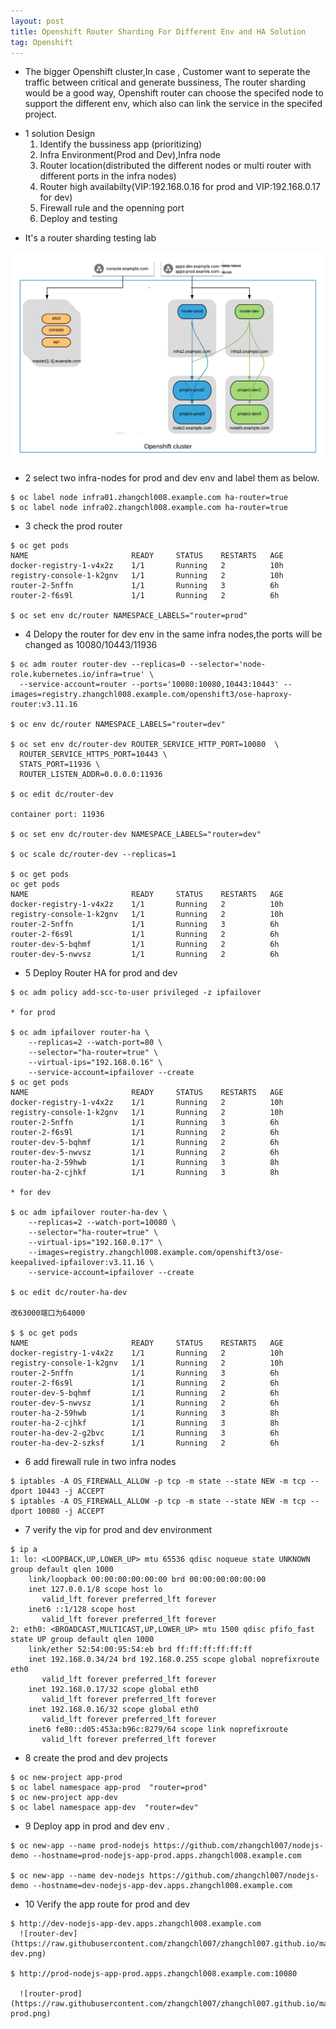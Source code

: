 ```yaml
---
layout: post
title: Openshift Router Sharding For Different Env and HA Solution
tag: Openshift
---
```



*  The bigger Openshift cluster,In case , Customer want to seperate the traffic between critical and generate bussiness, The   router sharding would be a good way, Openshift router can choose the specifed node to support the different env, which      also can link the service in the specifed project.
 

+ 1  solution Design 
    1. Identify the bussiness app (prioritizing)
    2. Infra Environment(Prod and Dev),Infra node 
    4. Router location(distributed the different nodes or multi router with different ports in the infra nodes)
    5. Router high availabilty(VIP:192.168.0.16 for prod and VIP:192.168.0.17 for dev)  
    6. Firewall rule and the openning port
    7. Deploy and testing 
  
*  It's a router sharding testing lab

  ![router-lab](https://raw.githubusercontent.com/zhangchl007/zhangchl007.github.io/master/_image/sharding.png)
 
+ 2 select two infra-nodes for prod and dev env and label them as below.

```
$ oc label node infra01.zhangchl008.example.com ha-router=true
$ oc label node infra02.zhangchl008.example.com ha-router=true

```
+ 3 check the prod router 

```
$ oc get pods
NAME                       READY     STATUS    RESTARTS   AGE
docker-registry-1-v4x2z    1/1       Running   2          10h
registry-console-1-k2gnv   1/1       Running   2          10h
router-2-5nffn             1/1       Running   3          6h
router-2-f6s9l             1/1       Running   2          6h

$ oc set env dc/router NAMESPACE_LABELS="router=prod"

```
+ 4 Delopy the router for dev env in the same infra nodes,the ports will be changed as 10080/10443/11936

```
$ oc adm router router-dev --replicas=0 --selector='node-role.kubernetes.io/infra=true' \
  --service-account=router --ports='10080:10080,10443:10443' --images=registry.zhangchl008.example.com/openshift3/ose-haproxy-router:v3.11.16

$ oc env dc/router NAMESPACE_LABELS="router=dev"

$ oc set env dc/router-dev ROUTER_SERVICE_HTTP_PORT=10080  \
  ROUTER_SERVICE_HTTPS_PORT=10443 \
  STATS_PORT=11936 \
  ROUTER_LISTEN_ADDR=0.0.0.0:11936

$ oc edit dc/router-dev

container port: 11936

$ oc set env dc/router-dev NAMESPACE_LABELS="router=dev"

$ oc scale dc/router-dev --replicas=1

$ oc get pods 
oc get pods
NAME                       READY     STATUS    RESTARTS   AGE
docker-registry-1-v4x2z    1/1       Running   2          10h
registry-console-1-k2gnv   1/1       Running   2          10h
router-2-5nffn             1/1       Running   3          6h
router-2-f6s9l             1/1       Running   2          6h
router-dev-5-bqhmf         1/1       Running   2          6h
router-dev-5-nwvsz         1/1       Running   2          6h

```
+ 5  Deploy Router HA for prod and dev 

```
$ oc adm policy add-scc-to-user privileged -z ipfailover

* for prod

$ oc adm ipfailover router-ha \
    --replicas=2 --watch-port=80 \
    --selector="ha-router=true" \
    --virtual-ips="192.168.0.16" \
    --service-account=ipfailover --create
$ oc get pods
NAME                       READY     STATUS    RESTARTS   AGE
docker-registry-1-v4x2z    1/1       Running   2          10h
registry-console-1-k2gnv   1/1       Running   2          10h
router-2-5nffn             1/1       Running   3          6h
router-2-f6s9l             1/1       Running   2          6h
router-dev-5-bqhmf         1/1       Running   2          6h
router-dev-5-nwvsz         1/1       Running   2          6h
router-ha-2-59hwb          1/1       Running   3          8h
router-ha-2-cjhkf          1/1       Running   3          8h

* for dev 

$ oc adm ipfailover router-ha-dev \
    --replicas=2 --watch-port=10080 \
    --selector="ha-router=true" \
    --virtual-ips="192.168.0.17" \
	--images=registry.zhangchl008.example.com/openshift3/ose-keepalived-ipfailover:v3.11.16 \
    --service-account=ipfailover --create

$ oc edit dc/router-ha-dev

改63000端口为64000

$ $ oc get pods
NAME                       READY     STATUS    RESTARTS   AGE
docker-registry-1-v4x2z    1/1       Running   2          10h
registry-console-1-k2gnv   1/1       Running   2          10h
router-2-5nffn             1/1       Running   3          6h
router-2-f6s9l             1/1       Running   2          6h
router-dev-5-bqhmf         1/1       Running   2          6h
router-dev-5-nwvsz         1/1       Running   2          6h
router-ha-2-59hwb          1/1       Running   3          8h
router-ha-2-cjhkf          1/1       Running   3          8h
router-ha-dev-2-g2bvc      1/1       Running   3          6h
router-ha-dev-2-szksf      1/1       Running   2          6h

```

+ 6  add firewall rule in two infra nodes 

```
$ iptables -A OS_FIREWALL_ALLOW -p tcp -m state --state NEW -m tcp --dport 10443 -j ACCEPT
$ iptables -A OS_FIREWALL_ALLOW -p tcp -m state --state NEW -m tcp --dport 10080 -j ACCEPT

```
+ 7 verify the vip for prod and dev environment

```
$ ip a
1: lo: <LOOPBACK,UP,LOWER_UP> mtu 65536 qdisc noqueue state UNKNOWN group default qlen 1000
    link/loopback 00:00:00:00:00:00 brd 00:00:00:00:00:00
    inet 127.0.0.1/8 scope host lo
       valid_lft forever preferred_lft forever
    inet6 ::1/128 scope host 
       valid_lft forever preferred_lft forever
2: eth0: <BROADCAST,MULTICAST,UP,LOWER_UP> mtu 1500 qdisc pfifo_fast state UP group default qlen 1000
    link/ether 52:54:00:95:54:eb brd ff:ff:ff:ff:ff:ff
    inet 192.168.0.34/24 brd 192.168.0.255 scope global noprefixroute eth0
       valid_lft forever preferred_lft forever
    inet 192.168.0.17/32 scope global eth0
       valid_lft forever preferred_lft forever
    inet 192.168.0.16/32 scope global eth0
       valid_lft forever preferred_lft forever
    inet6 fe80::d05:453a:b96c:8279/64 scope link noprefixroute 
       valid_lft forever preferred_lft forever
```

+ 8 create the prod and dev projects 

```
$ oc new-project app-prod
$ oc label namespace app-prod  "router=prod"
$ oc new-project app-dev
$ oc label namespace app-dev  "router=dev"

```
+ 9 Deploy app in prod and dev env .

```
$ oc new-app --name prod-nodejs https://github.com/zhangchl007/nodejs-demo --hostname=prod-nodejs-app-prod.apps.zhangchl008.example.com

$ oc new-app --name dev-nodejs https://github.com/zhangchl007/nodejs-demo --hostname=dev-nodejs-app-dev.apps.zhangchl008.example.com

```
+ 10 Verify the app route for prod and dev 

```
$ http://dev-nodejs-app-dev.apps.zhangchl008.example.com
  ![router-dev](https://raw.githubusercontent.com/zhangchl007/zhangchl007.github.io/master/_image/router-dev.png)

$ http://prod-nodejs-app-prod.apps.zhangchl008.example.com:10080 
  
  ![router-prod](https://raw.githubusercontent.com/zhangchl007/zhangchl007.github.io/master/_image/router-prod.png)

```
